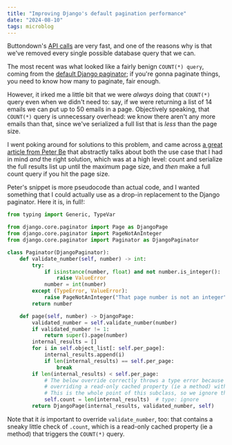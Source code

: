 ```yaml
---
title: "Improving Django's default pagination performance"
date: "2024-08-10"
tags: microblog
---
```


Buttondown's [API calls](https://docs.buttondown.com/api-introduction) are very fast, and one of the reasons why is that we've removed every single possible database query that we can.

The most recent was what looked like a fairly benign `COUNT(*) query`, coming from the [default Django paginator](https://docs.djangoproject.com/en/5.0/topics/pagination/); if you're gonna paginate things, you need to know how many to paginate, fair enough.

However, it irked me a little bit that we were _always_ doing that `COUNT(*)` query even when we didn't need to: say, if we were returning a list of 14 emails we can put up to 50 emails in a page. Objectively speaking, that `COUNT(*)` query is unnecessary overhead: we know there aren't any more emails than that, since we've serialized a full list that is _less_ than the page size.

I went poking around for solutions to this problem, and came across [a great article from Peter Be](https://www.peterbe.com/plog/how-to-avoid-a-count-query-in-django-if-you-can) that abstractly talks about both the use case that I had in mind _and_ the right solution, which was at a high level: count and serialize the full results list up until the maximum page size, and _then_ make a full count query if you hit the page size.

Peter's snippet is more pseudocode than actual code, and I wanted something that I could actually use as a drop-in replacement to the Django paginator. Here it is, in full!:

```python
from typing import Generic, TypeVar

from django.core.paginator import Page as DjangoPage
from django.core.paginator import PageNotAnInteger
from django.core.paginator import Paginator as DjangoPaginator

class Paginator(DjangoPaginator):
    def validate_number(self, number) -> int:
        try:
            if isinstance(number, float) and not number.is_integer():
                raise ValueError
            number = int(number)
        except (TypeError, ValueError):
            raise PageNotAnInteger("That page number is not an integer")
        return number

    def page(self, number) -> DjangoPage:
        validated_number = self.validate_number(number)
        if validated_number != 1:
            return super().page(number)
        internal_results = []
        for i in self.object_list[: self.per_page]:
            internal_results.append(i)
            if len(internal_results) == self.per_page:
                break
        if len(internal_results) < self.per_page:
            # The below override correctly throws a type error because we are
            # overriding a read-only cached property (ie a method) with a constant.
            # This is the whole point of this subclass, so we ignore the type error.
            self.count = len(internal_results)  # type: ignore
        return DjangoPage(internal_results, validated_number, self)
```

Note that it _is_ important to override `validate_number`, too: that contains a sneaky little check of `.count`, which is a read-only cached property (ie a method) that triggers the `COUNT(*)` query.
